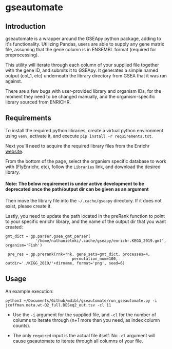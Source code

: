 # gseautomate


## Introduction

gseautomate is a wrapper around the GSEApy python package, adding to it's functionality. Utilizing Pandas, users are able to supply any gene matrix file, assuming that the gene column is in ENSEMBL format (required for preprocessing).

This utility will iterate through each column of your supplied file together with the gene ID, and submits it to GSEApy. It generates a simple named output (col_1, etc) underneath the library directory from GSEA that it was ran against.

There are a few bugs with user-provided library and organism IDs, for the moment they need to be changed manually, and the organism-specific library sourced from ENRICHR.

## Requirements

To install the required python libraries, create a virtual python environment using `venv`, activate it, and execute `pip install -r requirements.txt`. 

Next you'll need to acquire the required library files from the Enrichr [website](https://maayanlab.cloud/Enrichr/).

From the bottom of the page, select the organism specific database to work with (FlyEnrichr, etc), follow the `Libraries` link, and download the desired library.

#### Note: The below requirement is under active development to be deprecated once the path/output dir can be given as an argument

Then move the library file into the `~/.cache/gseapy` directory. If it does not exist, please create it.

Lastly, you need to update the path located in the preRank function to point to your specific enrichr library, and the name of the output dir that you want created:

```
gmt_dict = gp.parser.gsea_gmt_parser(
             '/home/nathanielmki/.cache/gseapy/enrichr.KEGG_2019.gmt', organism='Fish')
```
```
 pre_res = gp.prerank(rnk=rnk, gene_sets=gmt_dict, processes=4,
                             permutation_num=100, outdir='./KEGG_2019/'+dirname, format='png', seed=6)
```
## Usage

An example execution:

```python3 ~/Documents/Github/mdibl/gseautomate/run_gseautomate.py -i jcoffman.meta.wt-Q2_full.DESeq2_out.tsv -cl 11```

* Use the `-i` argument for the supplied file, and `-cl` for the number of columns to iterate through (n+1 more than you need, as index column counts).

* The only `required` input is the actual file itself. No `-cl` argument will cause gseautomate to iterate through all columns of your file.
